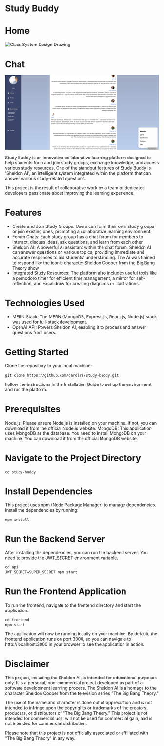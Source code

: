 # Study Buddy
# Home
![Class System Design Drawing](doc/study-buddy-home.png?raw=true "Study Buddy Home")

# Chat
![Class System Design Drawing](doc/study-buddy-blue.png?raw=true "Study Buddy Chat")

Study Buddy is an innovative collaborative learning platform designed to help students form and join study groups, exchange knowledge, and access various study resources. One of the standout features of Study Buddy is 'Sheldon AI', an intelligent system integrated within the platform that can answer various study-related questions.

This project is the result of collaborative work by a team of dedicated developers passionate about improving the learning experience.

# Features

- Create and Join Study Groups: Users can form their own study groups or join existing ones, promoting a collaborative learning environment.
- Forum Chats: Each study group has a chat forum for members to interact, discuss ideas, ask questions, and learn from each other.
- Sheldon AI: A powerful AI assistant within the chat forum, Sheldon AI can answer questions on various topics, providing immediate and accurate responses to aid students' understanding. The Ai was trained to respond like the iconic character Sheldon Cooper from the Big Bang Theory show
- Integrated Study Resources: The platform also includes useful tools like a pomodoro timer for efficient time management, a mirror for self-reflection, and Excalidraw for creating diagrams or illustrations.

# Technologies Used

- MERN Stack: The MERN (MongoDB, Express.js, React.js, Node.js) stack was used for full-stack development.
- OpenAI API: Powers Sheldon AI, enabling it to process and answer questions from users.

# Getting Started

Clone the repository to your local machine:

```
git clone https://github.com/carolrs/study-buddy.git
```
Follow the instructions in the Installation Guide to set up the environment and run the platform.

# Prerequisites
Node.js: Please ensure Node.js is installed on your machine. If not, you can download it from the official Node.js website.
MongoDB: This application uses MongoDB as the database. You need to install MongoDB on your machine. You can download it from the official MongoDB website.

# Navigate to the Project Directory
```
cd study-buddy
```
# Install Dependencies
This project uses npm (Node Package Manager) to manage dependencies. Install the dependencies by running:

```
npm install
```

# Run the Backend Server
After installing the dependencies, you can run the backend server. You need to provide the JWT_SECRET environment variable.
```
cd api
JWT_SECRET=SUPER_SECRET npm start
```

# Run the Frontend Application
To run the frontend, navigate to the frontend directory and start the application:

```
cd frontend
npm start
```
The application will now be running locally on your machine. By default, the frontend application runs on port 3000, so you can navigate to http://localhost:3000 in your browser to see the application in action.

# Disclaimer

This project, including the Sheldon AI, is intended for educational purposes only. It is a personal, non-commercial project developed as part of a software development learning process. The Sheldon AI is a homage to the character Sheldon Cooper from the television series "The Big Bang Theory."

The use of the name and character is done out of appreciation and is not intended to infringe upon the copyrights or trademarks of the creators, producers, or distributors of "The Big Bang Theory." This project is not intended for commercial use, will not be used for commercial gain, and is not intended for commercial distribution.

Please note that this project is not officially associated or affiliated with "The Big Bang Theory" in any way.